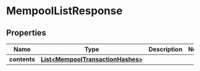 

# MempoolListResponse


## Properties

| Name | Type | Description | Notes |
|------------ | ------------- | ------------- | -------------|
|**contents** | [**List&lt;MempoolTransactionHashes&gt;**](MempoolTransactionHashes.md) |  |  |



